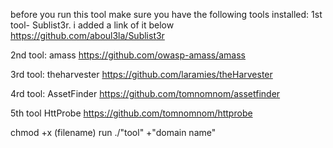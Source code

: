 
before you run this tool make sure you have the following tools installed:
1st tool-
Sublist3r. i added a link of it below
 https://github.com/aboul3la/Sublist3r
 
2nd tool:
 amass 
https://github.com/owasp-amass/amass

3rd tool:
theharvester
https://github.com/laramies/theHarvester

4rd tool:
AssetFinder
https://github.com/tomnomnom/assetfinder

5th tool
HttProbe
https://github.com/tomnomnom/httprobe


chmod +x (filename)
run ./"tool" +"domain name"
